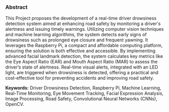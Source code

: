 ### Abstract

This Project proposes the development of a real-time driver drowsiness detection system aimed at enhancing road safety by monitoring a driver's alertness and issuing timely warnings. Utilizing computer vision techniques and machine learning algorithms, the system detects early signs of drowsiness such as prolonged eye closure and frequent yawning. It leverages the Raspberry Pi, a compact and affordable computing platform, ensuring the solution is both effective and accessible. By implementing advanced facial landmark detection, the system calculates key metrics like the Eye Aspect Ratio (EAR) and Mouth Aspect Ratio (MAR) to assess the driver’s state of alertness. Real-time visual alerts, integrated with an LED light, are triggered when drowsiness is detected, offering a practical and cost-effective tool for preventing accidents and improving road safety. 

**Keywords:** Driver Drowsiness Detection, Raspberry Pi, Machine Learning, Real-Time Monitoring, Eye Movement Tracking, Facial Expression Analysis, Image Processing, Road Safety, Convolutional Neural Networks (CNNs), OpenCV.
